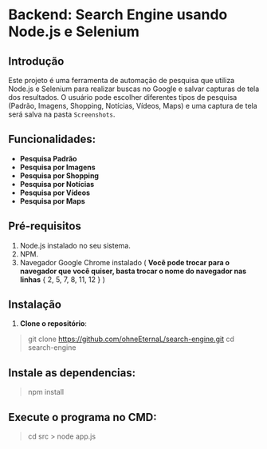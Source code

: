 # Backend: **Search Engine** usando **Node.js** e **Selenium**

## Introdução
Este projeto é uma ferramenta de automação de pesquisa que utiliza Node.js e Selenium para realizar buscas no Google e salvar capturas de tela dos resultados. O usuário pode escolher diferentes tipos de pesquisa (Padrão, Imagens, Shopping, Notícias, Vídeos, Maps) e uma captura de tela será salva na pasta `Screenshots`.

## Funcionalidades:
- **Pesquisa Padrão**
- **Pesquisa por Imagens**
- **Pesquisa por Shopping**
- **Pesquisa por Notícias**
- **Pesquisa por Vídeos**
- **Pesquisa por Maps**

## Pré-requisitos
1. Node.js instalado no seu sistema.
2. NPM.
3. Navegador Google Chrome instalado ( **Você pode trocar para o navegador que você quiser, basta trocar o nome do navegador nas linhas** { 2, 5, 7, 8, 11, 12 } )

## Instalação
1. **Clone o repositório**:
 > git clone https://github.com/ohneEternaL/search-engine.git
 > cd search-engine

## Instale as dependencias:
 > npm install

## Execute o programa no CMD:
 > cd src > node app.js

